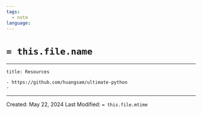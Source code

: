 ```yaml
---
tags:
  - note
language:
---
```

# `= this.file.name `
---

```ad-abstract
title: Resources

- https://github.com/huangsam/ultimate-python
- 
```






---
Created: May 22, 2024
Last Modified: `= this.file.mtime`
